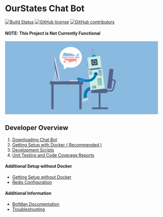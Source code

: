 OurStates Chat Bot
===

[![Build Status](https://circleci.com/gh/staywoke/ourstates-bot/tree/master.svg?style=shield)](https://circleci.com/gh/staywoke/ourstates-bot/tree/master) [![GitHub license](https://img.shields.io/badge/license-MIT-blue.svg?style=flat)](https://raw.githubusercontent.com/staywoke/ourstates-bot/master/LICENSE)  [![GitHub contributors](https://img.shields.io/github/contributors/staywoke/ourstates-bot.svg)](https://github.com/staywoke/ourstates-bot/graphs/contributors)

#### NOTE: This Project is Not Currently Functional

![Website Image](docs/img/header.png "Chat Bot")


Developer Overview
---

1. [Downloading Chat Bot](docs/downloading-chat-bot.md)
2. [Getting Setup with Docker ( Recommended )](docs/getting-setup-with-docker.md)
3. [Development Scripts](docs/development-scripts.md)
4. [Unit Testing and Code Coverage Reports](docs/unit-testing-and-code-coverage-reports.md)

#### Additional Setup without Docker

* [Getting Setup without Docker](docs/getting-setup-without-docker.md)
* [Redis Configuration](docs/redis-configuration.md)

#### Additional Information

* [BotMan Documentation](https://botman.io)
* [Troubleshooting](docs/troubleshooting.md)

